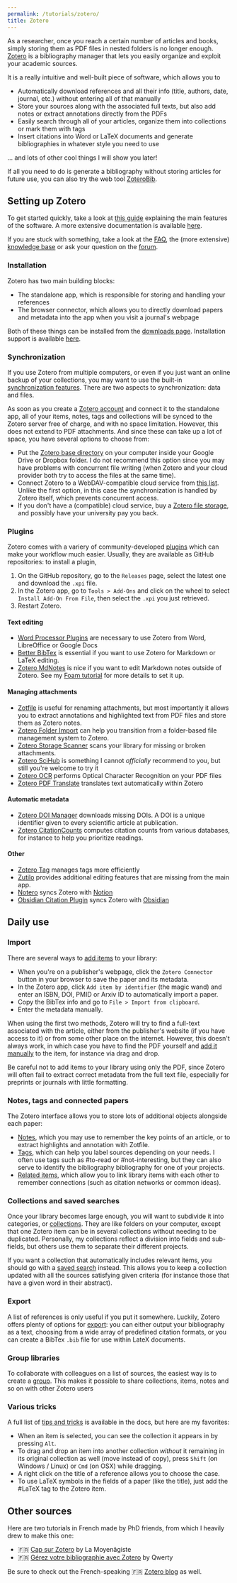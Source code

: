 ```yaml
---
permalink: /tutorials/zotero/
title: Zotero
---
```


As a researcher, once you reach a certain number of articles and books, simply storing them as PDF files in nested folders is no longer enough. [Zotero](https://www.zotero.org/) is a bibliography manager that lets you easily organize and exploit your academic sources.

It is a really intuitive and well-built piece of software, which allows you to

- Automatically download references and all their info (title, authors, date, journal, etc.) without entering all of that manually
- Store your sources along with the associated full texts, but also add notes or extract annotations directly from the PDFs
- Easily search through all of your articles, organize them into collections or mark them with tags
- Insert citations into Word or LaTeX documents and generate bibliographies in whatever style you need to use

... and lots of other cool things I will show you later!

If all you need to do is generate a bibliography without storing articles for future use, you can also try the web tool [ZoteroBib](https://zbib.org/).

## Setting up Zotero

To get started quickly, take a look at [this guide](https://www.zotero.org/support/quick_start_guide) explaining the main features of the software. A more extensive documentation is available [here](https://www.zotero.org/support/).

If you are stuck with something, take a look at the [FAQ](https://www.zotero.org/support/frequently_asked_questions), the (more extensive) [knowledge base](https://www.zotero.org/support/kb) or ask your question on the [forum](https://forums.zotero.org/discussions).

### Installation

Zotero has two main building blocks:

- The standalone app, which is responsible for storing and handling your references
- The browser connector, which allows you to directly download papers and metadata into the app when you visit a journal's webpage

Both of these things can be installed from the [downloads page](https://www.zotero.org/download/).
Installation support is available [here](https://www.zotero.org/support/installation).

### Synchronization

If you use Zotero from multiple computers, or even if you just want an online backup of your collections, you may want to use the built-in [synchronization features](https://www.zotero.org/support/sync). There are two aspects to synchronization: data and files.

As soon as you create a [Zotero account](https://www.zotero.org/user/register/) and connect it to the standalone app, all of your items, notes, tags and collections will be synced to the Zotero server free of charge, and with no space limitation. However, this does not extend to PDF attachments. And since these can take up a lot of space, you have several options to choose from:

- Put the [Zotero base directory](https://www.zotero.org/support/preferences/advanced) on your computer inside your Google Drive or Dropbox folder. I do not recommend this option since you may have problems with concurrent file writing (when Zotero and your cloud provider both try to access the files at the same time).
- Connect Zotero to a WebDAV-compatible cloud service from [this list](https://www.zotero.org/support/kb/webdav_services). Unlike the first option, in this case the synchronization is handled by Zotero itself, which prevents concurrent access.
- If you don't have a (compatible) cloud service, buy a [Zotero file storage](https://www.zotero.org/storage?id=storage), and possibly have your university pay you back.

### Plugins

Zotero comes with a variery of community-developed [plugins](https://www.zotero.org/support/plugins) which can make your workflow much easier. Usually, they are available as GitHub repositories: to install a plugin,

1. On the GitHub repository, go to the `Releases` page, select the latest one and download the `.xpi` file.
2. In the Zotero app, go to `Tools > Add-Ons` and click on the wheel to select `Install Add-On From File`, then select the `.xpi` you just retrieved.
3. Restart Zotero.

#### Text editing

- [Word Processor Plugins](https://www.zotero.org/support/word_processor_integration) are necessary to use Zotero from Word, LibreOffice or Google Docs
- [Better BibTex](https://retorque.re/zotero-better-bibtex/) is essential if you want to use Zotero for Markdown or LaTeX editing.
- [Zotero MdNotes](https://argentinaos.com/zotero-mdnotes/) is nice if you want to edit Markdown notes outside of Zotero. See my [Foam tutorial](foam.md) for more details to set it up.

#### Managing attachments

- [Zotfile](http://zotfile.com/) is useful for renaming attachments, but most importantly it allows you to extract annotations and highlighted text from PDF files and store them as Zotero notes.
- [Zotero Folder Import](https://github.com/retorquere/zotero-folder-import) can help you transition from a folder-based file management system to Zotero.
- [Zotero Storage Scanner](https://github.com/retorquere/zotero-storage-scanner) scans your library for missing or broken attachments.
- [Zotero SciHub](https://github.com/ethanwillis/zotero-scihub) is something I cannot *officially* recommend to you, but still you're welcome to try it
- [Zotero OCR](https://github.com/UB-Mannheim/zotero-ocr) performs Optical Character Recognition on your PDF files
- [Zotero PDF Translate](https://github.com/windingwind/zotero-pdf-translate) translates text automatically within Zotero

#### Automatic metadata

- [Zotero DOI Manager](https://github.com/bwiernik/zotero-shortdoi) downloads missing DOIs. A DOI is a unique identifier given to every scientific article at publication.
- [Zotero CitationCounts](https://github.com/eschnett/zotero-citationcounts) computes citation counts from various databases, for instance to help you prioritize readings.

#### Other

- [Zotero Tag](https://github.com/windingwind/zotero-tag) manages tags more efficiently
- [Zutilo](https://github.com/wshanks/Zutilo) provides additional editing features that are missing from the main app.
- [Notero](https://github.com/dvanoni/notero) syncs Zotero with [Notion](https://www.notion.so/)
- [Obsidian Citation Plugin](https://github.com/hans/obsidian-citation-plugin) syncs Zotero with [Obsidian](https://obsidian.md/)

## Daily use

### Import

There are several ways to [add items](https://www.zotero.org/support/adding_items_to_zotero) to your library:

- When you're on a publisher's webpage, click the `Zotero Connector` button in your browser to save the paper and its metadata.
- In the Zotero app, click `Add item by identifier` (the magic wand) and enter an ISBN, DOI, PMID or Arxiv ID to automatically import a paper.
- Copy the BibTex info and go to `File > Import from clipboard`.
- Enter the metadata manually.

When using the first two methods, Zotero will try to find a full-text associated with the article, either from the publisher's website (if you have access to it) or from some other place on the internet. However, this doesn't always work, in which case you have to find the PDF yourself and [add it manually](https://www.zotero.org/support/attaching_files) to the item, for instance via drag and drop.

Be careful not to add items to your library using only the PDF, since Zotero will often fail to extract correct metadata from the full text file, especially for preprints or journals with little formatting.

### Notes, tags and connected papers

The Zotero interface allows you to store lots of additional objects alongside each paper:

- [Notes](https://www.zotero.org/support/notes), which you may use to remember the key points of an article, or to extract highlights and annotation with Zotfile.
- [Tags](https://www.zotero.org/support/collections_and_tags#tags), which can help you label sources depending on your needs. I often use tags such as #to-read or #not-interesting, but they can also serve to identify the bibliography bibliography for one of your projects.
- [Related items](https://www.zotero.org/support/related), which allow you to link library items with each other to remember connections (such as citation networks or common ideas).

### Collections and saved searches

Once your library becomes large enough, you will want to subdivide it into categories, or [collections](https://www.zotero.org/support/collections_and_tags#collections). They are like folders on your computer, except that one Zotero item can be in several collections without needing to be duplicated. Personally, my collections reflect a division into fields and sub-fields, but others use them to separate their different projects.

If you want a collection that automatically includes relevant items, you should go with a [saved search](https://www.zotero.org/support/searching) instead. This allows you to keep a collection updated with all the sources satisfying given criteria (for instance those that have a given word in their abstract).

### Export

A list of references is only useful if you put it somewhere. Luckily, Zotero offers plenty of options for [export](https://www.zotero.org/support/creating_bibliographies): you can either output your bibliography as a text, choosing from a wide array of predefined citation formats, or you can create a BibTex `.bib` file for use within LateX documents. 

### Group libraries

To collaborate with colleagues on a list of sources, the easiest way is to create a [group](https://www.zotero.org/support/groups). This makes it possible to share collections, items, notes and so on with other Zotero users

### Various tricks

A full list of [tips and tricks](https://www.zotero.org/support/tips_and_tricks) is available in the docs, but here are my favorites:

- When an item is selected, you can see the collection it appears in by pressing `Alt`.
- To drag and drop an item into another collection *without* it remaining in its original collection as well (move instead of copy), press `Shift` (on Windows / Linux) or `Cmd` (on OSX) while dragging.
- A right click on the title of a reference allows you to choose the case.
- To use LaTeX symbols in the fields of a paper (like the title), just add the #LaTeX tag to the Zotero item.

## Other sources

Here are two tutorials in French made by PhD friends, from which I heavily drew to make this one:

- 🇫🇷 [Cap sur Zotero](http://la.moyenagiste.fr/cap-sur-zotero) by La Moyenâgiste
- 🇫🇷 [Gérez votre bibliographie avec Zotero](https://zestedesavoir.com/tutoriels/2041/gerez-votre-bibliographie-avec-zotero/) by Qwerty

Be sure to check out the French-speaking 🇫🇷 [Zotero blog](https://zotero.hypotheses.org/) as well.
